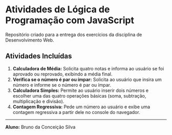 # Atividades de Lógica de Programação com JavaScript

Repositório criado para a entrega dos exercícios da disciplina de Desenvolvimento Web.

## Atividades Incluídas

1. **Calculadora de Média:** Solicita quatro notas e informa ao usuário se foi aprovado ou reprovado, exibindo a média final.
2. **Verifica se o número é par ou ímpar:** Solicita ao usuário que insira um número e informe se o número é par ou ímpar.
3. **Calculadora Simples:** Permite ao usuário inserir dois números e escolher uma das quatro operações básicas (soma, subtração, multiplicação e divisão).
4.  **Contagem Regressiva:** Pede um número ao usuário e exibe uma contagem regressiva a partir dele no console do navegador.

---

**Aluno:** Bruno da Conceição Silva
